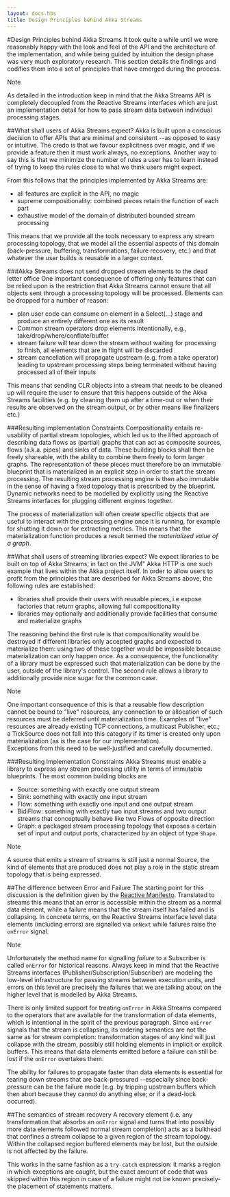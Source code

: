 ```yaml
---
layout: docs.hbs
title: Design Principles behind Akka Streams
---
```


#Design Principles behind Akka Streams
It took quite a while until we were reasonably happy with the look and feel of the API and the architecture of the implementation, and while being guided by intuition the design phase was very much exploratory research. This section details the findings and codifies them into a set of principles that have emerged during the process.

> [!NOTE]
> As detailed in the introduction keep in mind that the Akka Streams API is completely decoupled from the Reactive Streams interfaces which are just an implementation detail for how to pass stream data between individual processing stages.

##What shall users of Akka Streams expect?
Akka is built upon a conscious decision to offer APIs that are minimal and consistent --as opposed to easy or intuitive. The credo is that we favour explicitness over magic, and if we provide a feature then it must work always, no exceptions. Another way to say this is that we minimize the number of rules a user has to learn instead of trying to keep the rules close to what we think users might expect.

From this follows that the principles implemented by Akka Streams are:

- all features are explicit in the API, no magic
- supreme compositionality: combined pieces retain the function of each part
- exhaustive model of the domain of distributed bounded stream processing

This means that we provide all the tools necessary to express any stream processing topology, that we model all the essential aspects of this domain (back-pressure, buffering, transformations, failure recovery, etc.) and that whatever the user builds is reusable in a larger context.

###Akka Streams does not send dropped stream elements to the dead letter office
One important consequence of offering only features that can be relied upon is the restriction that Akka Streams cannot ensure that all objects sent through a processing topology will be processed. Elements can be dropped for a number of reason:

- plan user code can consume on element in a Select(...) stage and produce an entirely different one as its result
- Common stream operators drop elements intentionally, e.g., take/drop/where/conflate/buffer
- stream failure will tear down the stream without waiting for processing to finish, all elements that are in flight will be discarded
- stream cancellation will propagate upstream (e.g. from a take operator) leading to upstream processing steps being terminated without having processed all of their inputs

This means that sending CLR objects into a stream that needs to be cleaned up will require the user to ensure that this happens outside of the Akka Streams facilities (e.g. by cleaning them up after a time-out or when their results are observed on the stream output, or by other means like finalizers etc.)

###Resulting implementation Constraints
Compositionality entails re-usability of partial stream topologies, which led us to the lifted approach of describing data flows as (partial) graphs that can act as composite sources, flows (a.k.a. pipes) and sinks of data. These building blocks shall then be freely shareable, with the ability to combine them freely to form larger graphs. The representation of these pieces must therefore be an immutable blueprint that is materialized in an explicit step in order to start the stream processing. The resulting stream processing engine is then also immutable in the sense of having a fixed topology that is prescribed by the blueprint. Dynamic networks need to be modelled by explicitly using the Reactive Streams interfaces for plugging different engines together.

The process of materialization will often create specific objects that are useful to interact with the processing engine once it is running, for example for shutting it down or for extracting metrics. This means that the materialization function produces a result termed the *materialized value of a graph*.

##What shall users of streaming libraries expect?
We expect libraries to be built on top of Akka Streams, in fact on the JVM" Akka HTTP is one such example that lives within the Akka project itself. In order to allow users to profit from the principles that are described for Akka Streams above, the following rules are established:

- libraries shall provide their users with reusable pieces, i.e expose factories that return graphs, allowing full compositionality
- libraries may optionally and additionally provide facilities that consume and materialize graphs

The reasoning behind the first rule is that compositionality would be destroyed if different libraries only accepted graphs and expected to materialize them: using two of these together would be impossible because materialization can only happen once. As a consequence, the functionality of a library must be expressed such that materialization can be done by the user, outside of the library's control.
The second rule allows a library to additionally provide nice sugar for the common case.

> [!NOTE]
> One important consequence of this is that a reusable flow description cannot be bound to "live" resources, any connection to or allocation of such resources must be deferred until materialization time. Examples of "live" resources are already existing TCP connections, a multicast Publisher, etc.; a TickSource does not fall into this category if its timer is created only upon materialization (as is the case for our implementation). <br>Exceptions from this need to be well-justified and carefully documented.

###Resulting Implementation Constraints
Akka Streams must enable a library to express any stream processing utility in terms of immutable blueprints. The most common building blocks are

- Source: something with exactly one output stream
- Sink: something with exactly one input stream
- Flow: something with exactly one input and one output stream
- BidiFlow: something with exactly two input streams and two output streams that conceptually behave like two Flows of opposite direction
- Graph: a packaged stream processing topology that exposes a certain set of input and output ports, characterized by an object of type `Shape`.

> [!NOTE]
> A source that emits a stream of streams is still just a normal Source, the kind of elements that are produced does not play a role in the static stream topology that is being expressed.

##The difference between Error and Failure
The starting point for this discussion is the definition given by the [Reactive Manifesto](http://www.reactivemanifesto.org/glossary#Failure). Translated to streams this means that an error is accessible within the stream as a normal data element, while a failure means that the stream itself has failed and is collapsing. In concrete terms, on the Reactive Streams interface level data elements (including errors) are signalled via `onNext` while failures raise the `onError` signal.

> [!NOTE]
> Unfortunately the method name for signalling *failure* to a Subscriber is called `onError` for historical reasons. Always keep in mind that the Reactive Streams interfaces (Publisher/Subscription/Subscriber) are modeling the low-level infrastructure for passing streams between execution units, and errors on this level are precisely the failures that we are talking about on the higher level that is modelled by Akka Streams.

There is only limited support for treating `onError` in Akka Streams compared to the operators that are available for the transformation of data elements, which is intentional in the spirit of the previous paragraph. Since `onError` signals that the stream is collapsing, its ordering semantics are not the same as for stream completion: transformation stages of any kind will just collapse with the stream, possibly still holding elements in implicit or explicit buffers. This means that data elements emitted before a failure can still be lost if the `onError` overtakes them.

The ability for failures to propagate faster than data elements is essential for tearing down streams that are back-pressured --especially since back-pressure can be the failure mode (e.g. by tripping upstream buffers which then abort because they cannot do anything else; or if a dead-lock occurred).

##The semantics of stream recovery
A recovery element (i.e. any transformation that absorbs an `onError` signal and turns that into possibly more data elements followed normal stream completion) acts as a bulkhead that confines a stream collapse to a given region of the stream topology. Within the collapsed region buffered elements may be lost, but the outside is not affected by the failure.

This works in the same fashion as a `try-catch` expression: it marks a region in which exceptions are caught, but the exact amount of code that was skipped within this region in case of a failure might not be known precisely-the placement of statements matters.
